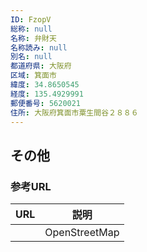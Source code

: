 ```yaml
---
ID: FzopV
総称: null
名称: 弁財天
名称読み: null
別名: null
都道府県: 大阪府
区域: 箕面市
緯度: 34.8650545
経度: 135.4929991
郵便番号: 5620021
住所: 大阪府箕面市粟生間谷２８８６
---
```


## その他

### 参考URL

| URL | 説明          |
| --- | ------------- |
|     | OpenStreetMap |
